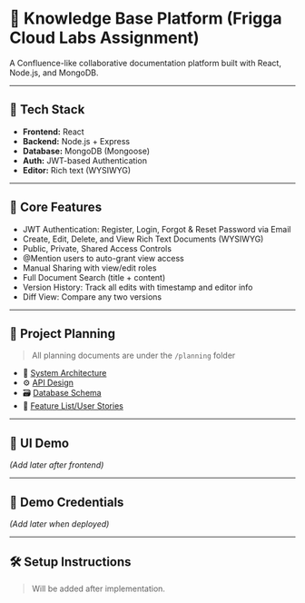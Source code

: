 # 📘 Knowledge Base Platform (Frigga Cloud Labs Assignment)

A Confluence-like collaborative documentation platform built with React, Node.js, and MongoDB.

---

## 🚀 Tech Stack

- **Frontend:** React
- **Backend:** Node.js + Express
- **Database:** MongoDB (Mongoose)
- **Auth:** JWT-based Authentication
- **Editor:** Rich text (WYSIWYG)

---

## 🎯 Core Features

- JWT Authentication: Register, Login, Forgot & Reset Password via Email
- Create, Edit, Delete, and View Rich Text Documents (WYSIWYG)
- Public, Private, Shared Access Controls
- @Mention users to auto-grant view access
- Manual Sharing with view/edit roles
- Full Document Search (title + content)
- Version History: Track all edits with timestamp and editor info
- Diff View: Compare any two versions
---

## 🧠 Project Planning

> All planning documents are under the `/planning` folder

- 📐 [System Architecture](planning/system-architecture.md)
- ⚙️ [API Design](planning/api-design.md)
- 🗃️ [Database Schema](planning/db-schema.md)
- 🧩 [Feature List/User Stories](planning/feature-list.md)

---

## 📸 UI Demo

_(Add later after frontend)_

---

## 🔐 Demo Credentials

_(Add later when deployed)_

---

## 🛠️ Setup Instructions

> Will be added after implementation.

